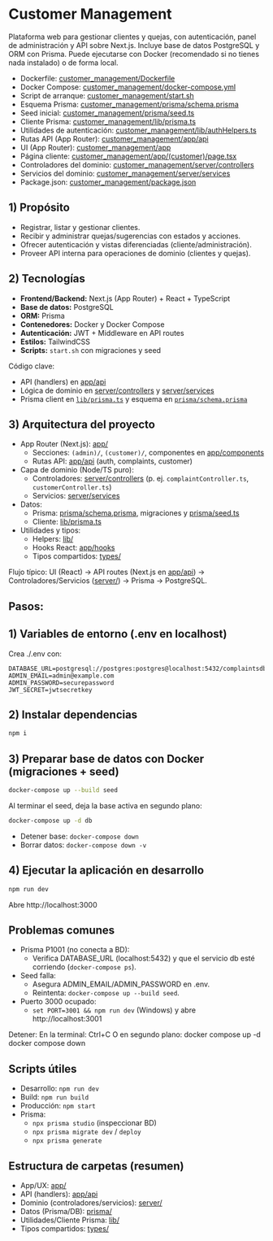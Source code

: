 # Customer Management

Plataforma web para gestionar clientes y quejas, con autenticación, panel de administración y API sobre Next.js. Incluye base de datos PostgreSQL y ORM con Prisma. Puede ejecutarse con Docker (recomendado si no tienes nada instalado) o de forma local.

- Dockerfile: [customer_management/Dockerfile](customer_management/Dockerfile)
- Docker Compose: [customer_management/docker-compose.yml](customer_management/docker-compose.yml)
- Script de arranque: [customer_management/start.sh](customer_management/start.sh)
- Esquema Prisma: [customer_management/prisma/schema.prisma](customer_management/prisma/schema.prisma)
- Seed inicial: [customer_management/prisma/seed.ts](customer_management/prisma/seed.ts)
- Cliente Prisma: [customer_management/lib/prisma.ts](customer_management/lib/prisma.ts)
- Utilidades de autenticación: [customer_management/lib/authHelpers.ts](customer_management/lib/authHelpers.ts)
- Rutas API (App Router): [customer_management/app/api](customer_management/app/api)
- UI (App Router): [customer_management/app](customer_management/app)
- Página cliente: [customer_management/app/(customer)/page.tsx](customer_management/app/(customer)/page.tsx)
- Controladores del dominio: [customer_management/server/controllers](customer_management/server/controllers)
- Servicios del dominio: [customer_management/server/services](customer_management/server/services)
- Package.json: [customer_management/package.json](customer_management/package.json)

## 1) Propósito

- Registrar, listar y gestionar clientes.
- Recibir y administrar quejas/sugerencias con estados y acciones.
- Ofrecer autenticación y vistas diferenciadas (cliente/administración).
- Proveer API interna para operaciones de dominio (clientes y quejas).

## 2) Tecnologías

- **Frontend/Backend:** Next.js (App Router) + React + TypeScript  
- **Base de datos:** PostgreSQL  
- **ORM:** Prisma  
- **Contenedores:** Docker y Docker Compose  
- **Autenticación:** JWT + Middleware en API routes  
- **Estilos:** TailwindCSS  
- **Scripts:** `start.sh` con migraciones y seed

Código clave:
- API (handlers) en [app/api](customer_management/app/api)
- Lógica de dominio en [server/controllers](customer_management/server/controllers) y [server/services](customer_management/server/services)
- Prisma client en [`lib/prisma.ts`](customer_management/lib/prisma.ts) y esquema en [`prisma/schema.prisma`](customer_management/prisma/schema.prisma)

## 3) Arquitectura del proyecto

- App Router (Next.js): [app/](customer_management/app)
  - Secciones: `(admin)/`, `(customer)/`, componentes en [app/components](customer_management/app/components)
  - Rutas API: [app/api](customer_management/app/api) (auth, complaints, customer)
- Capa de dominio (Node/TS puro):
  - Controladores: [server/controllers](customer_management/server/controllers) (p. ej. `complaintController.ts`, `customerController.ts`)
  - Servicios: [server/services](customer_management/server/services)
- Datos:
  - Prisma: [prisma/schema.prisma](customer_management/prisma/schema.prisma), migraciones y [prisma/seed.ts](customer_management/prisma/seed.ts)
  - Cliente: [lib/prisma.ts](customer_management/lib/prisma.ts)
- Utilidades y tipos:
  - Helpers: [lib/](customer_management/lib)
  - Hooks React: [app/hooks](customer_management/app/hooks)
  - Tipos compartidos: [types/](customer_management/types)

Flujo típico:
UI (React) → API routes (Next.js en [app/api](customer_management/app/api)) → Controladores/Servicios ([server/](customer_management/server)) → Prisma → PostgreSQL.

## Pasos:
## 1) Variables de entorno (.env en localhost)

Crea ./.env con:
```env
DATABASE_URL=postgresql://postgres:postgres@localhost:5432/complaintsdb
ADMIN_EMAIL=admin@example.com
ADMIN_PASSWORD=securepassword
JWT_SECRET=jwtsecretkey
```

## 2) Instalar dependencias

```bash
npm i
```

## 3) Preparar base de datos con Docker (migraciones + seed)

```bash
docker-compose up --build seed
```

Al terminar el seed, deja la base activa en segundo plano:

```bash
docker-compose up -d db
```

- Detener base: `docker-compose down`
- Borrar datos: `docker-compose down -v`

## 4) Ejecutar la aplicación en desarrollo

```bash
npm run dev
```

Abre http://localhost:3000

## Problemas comunes

- Prisma P1001 (no conecta a BD):
  - Verifica DATABASE_URL (localhost:5432) y que el servicio db esté corriendo (`docker-compose ps`).
- Seed falla:
  - Asegura ADMIN_EMAIL/ADMIN_PASSWORD en .env.
  - Reintenta: `docker-compose up --build seed`.
- Puerto 3000 ocupado:
  - `set PORT=3001 && npm run dev` (Windows) y abre http://localhost:3001

Detener:
   En la terminal: Ctrl+C
   O en segundo plano:
   docker compose up -d
   docker compose down

## Scripts útiles

- Desarrollo: `npm run dev`
- Build: `npm run build`
- Producción: `npm start`
- Prisma:
  - `npx prisma studio` (inspeccionar BD)
  - `npx prisma migrate dev` / `deploy`
  - `npx prisma generate`


## Estructura de carpetas (resumen)

- App/UX: [app/](customer_management/app)
- API (handlers): [app/api](customer_management/app/api)
- Dominio (controladores/servicios): [server/](customer_management/server)
- Datos (Prisma/DB): [prisma/](customer_management/prisma)
- Utilidades/Cliente Prisma: [lib/](customer_management/lib)
- Tipos compartidos: [types/](customer_management/types)
